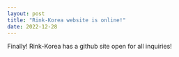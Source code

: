 ```yaml
---
layout: post
title: "Rink-Korea website is online!"
date: 2022-12-28
---
```


Finally! Rink-Korea has a github site open for all inquiries!
